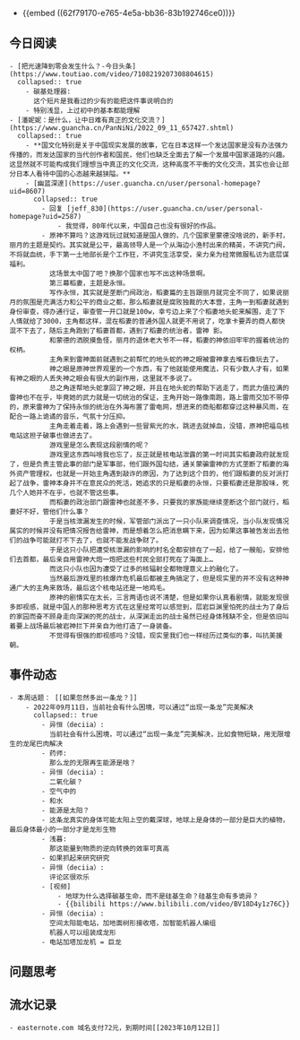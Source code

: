 - {{embed ((62f79170-e765-4e5a-bb36-83b192746ce0))}}
## 今日阅读
	- [把光速降到零会发生什么？-今日头条](https://www.toutiao.com/video/7108219207308804615)
	  collapsed:: true
		- 碳基处理器:
		  这个短片是我看过的少有的能把这件事说明白的
		- 特别浅显，上过初中的基本都能理解
	- [潘妮妮：是什么，让中日难有真正的文化交流？](https://www.guancha.cn/PanNiNi/2022_09_11_657427.shtml)
	  collapsed:: true
		- **国文化特别是关于中国现实发展的故事，它在日本这样一个发达国家是没有办法强力传播的，而发达国家的当代创作者和国民，他们也缺乏全面去了解一个发展中国家道路的兴趣。这显然就不可能构成我们理想当中真正的文化交流，这种高度不平衡的文化交流，其实也会让部分日本人看待中国的心态越来越狭隘。**
		- [幽蓝深邃](https://user.guancha.cn/user/personal-homepage?uid=8607)
		  collapsed:: true
			- 回复 [jeff_830](https://user.guancha.cn/user/personal-homepage?uid=2587)
				- 我觉得，80年代以来，中国自己也没有很好的作品。
			- 原神不算吗？这游戏玩过就知道是国人做的，几个国家里蒙德没啥说的，新手村，丽月的主题是契约。其实就是公平，最高领导人是一个从海边小渔村出来的精英，不讲究门阀，不将就血统，手下第一土地部长是个工作狂，不讲究生活享受，亲力亲为经常微服私访为底层谋福利。
			  这场景太中国了吧？换那个国家也写不出这种场景啊。
			  第三幕稻妻，主题是永恒。
			  写作永恒，其实就是垄断门阀政治，稻妻篇的主旨跟丽月就完全不同了，如果说丽月的氛围是充满活力和公平的商业之都，那么稻妻就是腐败独裁的大本营，主角一到稻妻就遇到身份审查，得办通行证，审查管一开口就是100w，幸亏边上来了个稻妻地头蛇来解围，走了下人情就给了3000，主角都这样，混在稻妻的普通外国人就更不用说了，吃拿卡要弄的商人都快混不下去了，随后主角跑到了稻妻首都，遇到了稻妻的统治者，雷神 影。
			  和蒙德的洒脱摸鱼怪，丽月的退休老大爷不一样，稻妻的神依旧牢牢的握着统治的权柄。
			  主角来到雷神面前就遇到之前帮忙的地头蛇的神之眼被雷神拿去堆石像玩去了。
			  神之眼是原神世界观里的一个东西，有了他就能使用魔法，只有少数人才有，如果有神之眼的人丢失神之眼会有很大的副作用，这里就不多说了。
			  总之角逐帮地头蛇拿回了神之眼，并且在地头蛇的帮助下逃走了，而武力值拉满的雷神也不在乎，毕竟她的武力就是一切统治的保证，主角开始一路像南跑，路上雷雨交加不带停的，原来雷神为了保持永恒的统治在外海布置了雷电网，想进来的商船都都穿过这种暴风雨，在配合一路上诡谲的音乐，气氛十分压抑。
			  主角走着走着，路上会遇到一些冒紫光的水，跳进去就掉血，没错，原神把福岛核电站这担子破事也做进去了。
			  游戏里是怎么表现这段剧情的呢？
			  游戏里这东西叫啥我也忘了，反正就是核电站泄露的第一时间其实稻妻政府就发现了，但是负责主管此事的部门是军事部，他们跟外国勾结，通关蒙骗雷神的方式垄断了稻妻的海外资产管理权，也就是一开始主角遇到敲诈的原因，为了达到这个目的，他们跟稻妻的反对派打起了战争，雷神本身并不在意民众的死活，她追求的只是稻妻的永恒，只要稻妻还是那股味，死几个人她并不在乎，也就不管这些事。
			  而稻妻的政治部门跟雷神也就差不多，只要我的家族能继续垄断这个部门就行，稻妻好不好，管他们什么事？
			  于是当核泄漏发生的时候，军管部门派出了一只小队来调查情况，当小队发现情况属实的时候并没有把情况报告给雷神，而是想着怎么把消息瞒下来，因为如果这事被告发出去他们的战争可能就打不下去了，也就不能发战争财了。
			  于是这只小队把遭受核泄漏的影响的村名全都安排在了一起，给了一艘船，安排他们去首都，最后亲自用雷神大炮一炮把这些村民全部打死在了海面上…
			  而这只小队也因为遭受了过多的核辐射全都物理意义上的融化了。
			  当然最后游戏里的核爆炸危机最后都被主角搞定了，但是现实里的并不没有这种神通广大的主角来救场，最后这个核电站还是一地鸡毛。
			  原神的剧情实在太长，三言两语也说不清楚，但是如果你认真看剧情，就能发现很多即视感，就是中国人的那种思考方式在这里经常可以感觉到，层岩巨渊里怕死的战士为了身后的家园而奋不顾身走向深渊的死的战士，从深渊走出的战士虽然已经身体残缺不全，但是依旧叫着要上战场最后被岩神拦下并亲自为他打造了一身装备。
			  不觉得有很强的即视感吗？没错，现实里我们也一样经历过类似的事，叫抗美援朝。
## 事件动态
	- 本周话题： [[如果忽然多出一条龙？]]
		- 2022年09月11日，当前社会有什么困境，可以通过“出现一条龙”完美解决
		  collapsed:: true
			- 异恒（deciia）:
			  当前社会有什么困境，可以通过“出现一条龙”完美解决，比如食物短缺，用无限增生的龙尾巴肉解决
			- 药师:
			  那么龙的无限再生能源是啥？
			- 异恒（deciia）:
			  二氧化碳？
			- 空气中的
			- 和水
			- 能源是太阳？
			- 这条龙真实的身体可能太阳上空的戴深球，地球上是身体的一部分是巨大的植物，最后身体最小的一部分才是龙形生物
			- 浅暮:
			  那这能量到物质的逆向转换的效率可真高
			- 如果抓起来研究研究
			- 异恒（deciia）:
			  评论区很欢乐
			- [视频]
				- 地球为什么选择碳基生命，而不是硅基生命？硅基生命有多诡异？
				- {{bilibili https://www.bilibili.com/video/BV18D4y1z76C}}
			- 异恒（deciia）:
			  空间太阳能电站，加地面树形接收塔，加智能机器人编组
			  机器人可以组装成龙形
			- 电站加塔加龙机 = 巨龙
## 问题思考
## 流水记录
	- easternote.com 域名支付72元，到期时间[[2023年10月12日]]